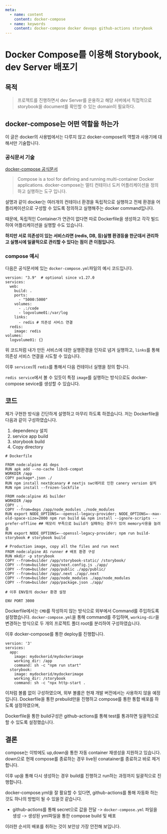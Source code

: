 ```yaml
---
meta:
  - name: content
    content: docker-compose
  - name: keywords
    content: docker-compose docker devops github-actions storybook
---
```


# Docker Compose를 이용해 Storybook, dev Server 배포기

## 목적

> 프로젝트를 진행하면서 dev Server를 운용하고 해당 서버에서 직접적으로 storybook을 document를 확인할 수 있는 domain이 필요하다.

## docker-compose는 어떤 역할을 하는가

이 글은 docker의 사용법에서는 다루지 않고 docker-compose의 역할과 사용기에 대해서만 기술합니다.

### 공식문서 기술

[docker-compose 공식문서](https://docs.docker.com/compose/)

> Compose is a tool for defining and running multi-container Docker applications.
> docker-compose는 멀티 컨테이너 도커 어플리케이션을 정의하고 실행하는 도구 입니다.

설명과 같이 docker는 여러개의 컨테이너 환경을 독립적으로 실행하고 전체 환경을 어플리케이션으로 구성할 수 있도록 정의하고 실행해주는 docker command입니다.

때문에, 독립적인 Container가 연관이 없다면 따로 Dockerfile을 생성하고 각각 빌드하여 어플리케이션을 실행할 수도 있습니다.

**하지만 서로 의존성이 있는 서비스라면 (redis, DB, 등)실행 환경등을 한군데서 관리하고 실행시에 일괄적으로 관리할 수 있다는 점이 큰 이점입니다.**

### compose 예시

다음은 공식문서에 있는 `docker-compose.yml`파일의 예시 코드입니다.

```docker
version: "3.9"  # optional since v1.27.0
services:
  web:
    build: .
    ports:
      - "5000:5000"
    volumes:
      - .:/code
      - logvolume01:/var/log
    links:
      - redis # 의존성 서비스 연결
  redis:
    image: redis
volumes:
  logvolume01: {}
```

위 코드처럼 내가 만든 서비스에 대한 실행환경을 인자로 념겨 실행하고, `links`를 통해 의존성 서비스 연결을 시도할 수 있습니다.

이후 `services`의 `redis`를 통해서 다음 컨테이너 실행을 정의 합니다.

`redis service`에서 볼 수 있듯이 특정 `image`를 실행하는 방식으로도 docker-compose sevice를 생성할 수 있습니다.

## 코드

제가 구현한 방식을 간단하게 설명하고 마무리 하도록 하겠습니다.
저는 Dockerfile을 다음과 같이 구성하였습니다.

1. dependency 설치
2. service app build
3. storybook build
4. Copy directory

```docker
# Dockerfile

FROM node:alpine AS deps
RUN apk add --no-cache libc6-compat
WORKDIR /app
COPY package*.json ./
RUN npm install next@canary # nextjs swc에러로 인한 canery version 설치
RUN npm install --frozen-lockfile

FROM node:alpine AS builder
WORKDIR /app
COPY . .
COPY --from=deps /app/node_modules ./node_modules
RUN export NODE_OPTIONS=--openssl-legacy-provider; NODE_OPTIONS=--max-old-space-size=2000 npm run build && npm install --ignore-scripts --prefer-offline ## 메모리 부족으로 build가 실패하는 경우가 있어 memory사용을 늘려 줌
RUN export NODE_OPTIONS=--openssl-legacy-provider; npm run build-storybook # storybook build

# Production image, copy all the files and run next
FROM node:alpine AS runner # 배포 환경 구성
RUN mkdir -p storybook
COPY --from=builder /app/storybook-static/ /storybook/
COPY --from=builder /app/next.config.js ./app/
COPY --from=builder /app/public ./app/public/
COPY --from=builder /app/.next ./app/.next
COPY --from=builder /app/node_modules ./app/node_modules
COPY --from=builder /app/package.json ./app/

# 이후 ENV등의 docker 환경 설정

ENV PORT 3000
```

Dockerfile에서는 `CMD`를 작성하지 않는 방식으로 외부에서 Command를 주입하도록 설정했습니다.
`docker-compose.yml`을 통해 command를 주입하며, `working-dir`을 변경하는 방식으로 두 개의 프로젝트 폴더 root를 분리하여 구성하였습니다.

이후 docker-compose를 통한 deploy를 진행합니다.

```docker
version: '3'
services:
  app:
    image: mydockerid/mydockerimage
    working_dir: /app
    command: sh -c "npm run start"
  storybook:
    image: mydockerid/mydockerimage
    working_dir: /storybook
    command: sh -c "npx http-start .
```

이처럼 볼륨 없이 구성하였으며, 외부 볼륨은 현재 개발 버전에서는 사용하지 않을 예정입니다.
Dockerfile을 통한 prebuild만을 진행하고 compose를 통한 통합 배포를 하도록 설정하였으며,

Dockerfile을 통한 build구성은 github-actions를 통해 test를 통과하면 일괄적으로 할 수 있도록 설정했습니다.

## 결론

compose는 이밖에도 up,down을 통한 자동 container 재생성을 지원하고 있습니다. down으로 현재 compose를 종료하는 경우 live된 conatainer를 종료하고 바로 제거합니다.

이후 up을 통해 다시 생성하는 경우 build를 진행하고 run하는 과정까지 일괄적으로 진행합니다.

docker-compose.yml을 잘 활요할 수 있다면, github-actions를 통해 자동화 하는 것도 하나의 방법이 될 수 있을것 같습니다.

- github-actions를 통해 secret으로 값을 전달 -> `docker-compose.yml` 파일을 생성 -> 생성된 yml파일을 통한 compose build 및 배포

이러한 순서의 배포를 취하는 것이 보안상 가장 안전해 보입니다.

